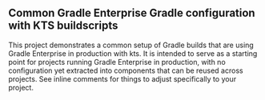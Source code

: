 ## Common Gradle Enterprise Gradle configuration with KTS buildscripts

This project demonstrates a common setup of Gradle builds that are using Gradle Enterprise in production with kts. It is intended to serve as a starting point for projects running Gradle Enterprise in production, with no configuration yet extracted into components that can be reused across projects. See inline comments for things to adjust specifically to your project.
